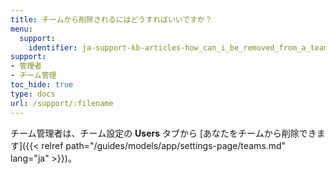 ```yaml
---
title: チームから削除されるにはどうすればいいですか？
menu:
  support:
    identifier: ja-support-kb-articles-how_can_i_be_removed_from_a_team
support:
- 管理者
- チーム管理
toc_hide: true
type: docs
url: /support/:filename
---
```


チーム管理者は、チーム設定の **Users** タブから [あなたをチームから削除できます]({{< relref path="/guides/models/app/settings-page/teams.md" lang="ja" >}})。
